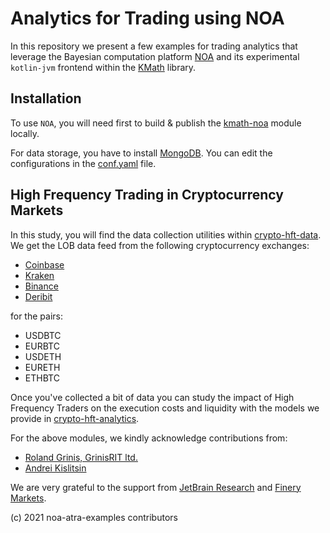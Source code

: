 # Analytics for Trading using NOA

In this repository we present a few examples for trading analytics that leverage 
the Bayesian computation platform [NOA](https://github.com/grinisrit/noa) 
and its experimental `kotlin-jvm` frontend 
within the [KMath](https://github.com/mipt-npm/kmath) library. 

## Installation 


To use `NOA`, you will need first to build & publish the [kmath-noa](https://github.com/grinisrit/kmath/tree/feature/noa/kmath-noa) 
module locally.

For data storage, you have to install 
[MongoDB](https://docs.mongodb.com/manual/tutorial/install-mongodb-on-ubuntu/).
You can edit the configurations in the [conf.yaml](conf.yaml) file.

## High Frequency Trading in Cryptocurrency Markets

In this study, you will find the data collection utilities 
within [crypto-hft-data](crypto-hft-analytics).
We get the LOB data feed from the following cryptocurrency exchanges:

* [Coinbase](https://docs.pro.coinbase.com/#websocket-feed)
* [Kraken](https://docs.kraken.com/websockets/#message-book/)
* [Binance](https://github.com/binance/binance-spot-api-docs/blob/master/web-socket-streams.md)
* [Deribit](https://docs.deribit.com/?python#subscriptions)

for the pairs: 
* USDBTC
* EURBTC 
* USDETH
* EURETH
* ETHBTC

Once you've collected a bit of data you can study the impact of
High Frequency Traders on the execution costs and liquidity with
the models we provide in [crypto-hft-analytics](crypto-hft-analytics). 

For the above modules, we kindly acknowledge contributions from:
* [Roland Grinis, GrinisRIT ltd.](https://github.com/grinisrit)
* [Andrei Kislitsin](https://github.com/AndreiKingsley)

We are very grateful to the support from 
[JetBrain Research](https://research.jetbrains.org/) and
[Finery Markets](https://finerymarkets.com/).

(c) 2021 noa-atra-examples contributors